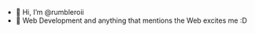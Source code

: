 - 👋 Hi, I’m @rumbleroii
- 👀 Web Development and anything that mentions the Web excites me :D

<!---
rumbleroii/rumbleroii is a ✨ special ✨ repository because its `README.md` (this file) appears on your GitHub profile.
You can click the Preview link to take a look at your changes.
--->
